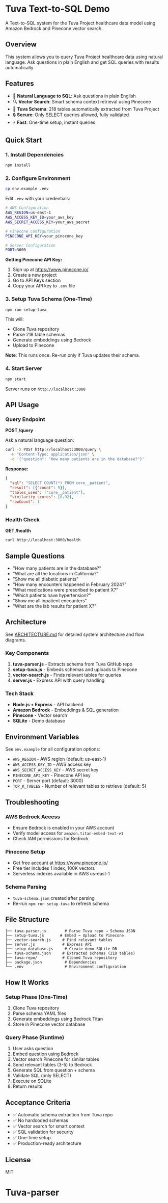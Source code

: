 # Tuva Text-to-SQL Demo

A Text-to-SQL system for the Tuva Project healthcare data model using Amazon Bedrock and Pinecone vector search.

## Overview

This system allows you to query Tuva Project healthcare data using natural language. Ask questions in plain English and get SQL queries with results automatically.

## Features

- 🤖 **Natural Language to SQL**: Ask questions in plain English
- 🔍 **Vector Search**: Smart schema context retrieval using Pinecone
- 🏥 **Tuva Schema**: 218 tables automatically extracted from Tuva Project
- 🔒 **Secure**: Only SELECT queries allowed, fully validated
- ⚡ **Fast**: One-time setup, instant queries

## Quick Start

### 1. Install Dependencies

```bash
npm install
```

### 2. Configure Environment

```bash
cp env.example .env
```

Edit `.env` with your credentials:

```bash
# AWS Configuration
AWS_REGION=us-east-1
AWS_ACCESS_KEY_ID=your_aws_key
AWS_SECRET_ACCESS_KEY=your_aws_secret

# Pinecone Configuration
PINECONE_API_KEY=your_pinecone_key

# Server Configuration
PORT=3000
```

**Getting Pinecone API Key:**
1. Sign up at https://www.pinecone.io/
2. Create a new project
3. Go to API Keys section
4. Copy your API key to `.env` file

### 3. Setup Tuva Schema (One-Time)

```bash
npm run setup-tuva
```

This will:
- Clone Tuva repository
- Parse 218 table schemas
- Generate embeddings using Bedrock
- Upload to Pinecone

**Note**: This runs once. Re-run only if Tuva updates their schema.

### 4. Start Server

```bash
npm start
```

Server runs on `http://localhost:3000`

## API Usage

### Query Endpoint

**POST /query**

Ask a natural language question:

```bash
curl -X POST http://localhost:3000/query \
  -H "Content-Type: application/json" \
  -d '{"question": "How many patients are in the database?"}'
```

**Response:**
```json
{
  "sql": "SELECT COUNT(*) FROM core__patient",
  "result": [{"count": 5}],
  "tables_used": ["core__patient"],
  "similarity_scores": [0.92],
  "rowCount": 1
}
```

### Health Check

**GET /health**

```bash
curl http://localhost:3000/health
```

## Sample Questions

- "How many patients are in the database?"
- "What are all the locations in California?"
- "Show me all diabetic patients"
- "How many encounters happened in February 2024?"
- "What medications were prescribed to patient X?"
- "Which patients have hypertension?"
- "Show me all inpatient encounters"
- "What are the lab results for patient X?"

## Architecture

See [ARCHITECTURE.md](ARCHITECTURE.md) for detailed system architecture and flow diagrams.

### Key Components

1. **tuva-parser.js** - Extracts schema from Tuva GitHub repo
2. **setup-tuva.js** - Embeds schemas and uploads to Pinecone
3. **vector-search.js** - Finds relevant tables for queries
4. **server.js** - Express API with query handling

### Tech Stack

- **Node.js + Express** - API backend
- **Amazon Bedrock** - Embeddings & SQL generation
- **Pinecone** - Vector search
- **SQLite** - Demo database

## Environment Variables

See `env.example` for all configuration options:

- `AWS_REGION` - AWS region (default: us-east-1)
- `AWS_ACCESS_KEY_ID` - AWS access key
- `AWS_SECRET_ACCESS_KEY` - AWS secret key
- `PINECONE_API_KEY` - Pinecone API key
- `PORT` - Server port (default: 3000)
- `TOP_K_TABLES` - Number of relevant tables to retrieve (default: 5)

## Troubleshooting

### AWS Bedrock Access
- Ensure Bedrock is enabled in your AWS account
- Verify model access for `amazon.titan-embed-text-v1`
- Check IAM permissions for Bedrock

### Pinecone Setup
- Get free account at https://www.pinecone.io/
- Free tier includes 1 index, 100K vectors
- Serverless indexes available in AWS us-east-1

### Schema Parsing
- `tuva-schema.json` created after parsing
- Re-run `npm run setup-tuva` to refresh schema

## File Structure

```
├── tuva-parser.js        # Parse Tuva repo → Schema JSON
├── setup-tuva.js       # Embed → Upload to Pinecone
├── vector-search.js     # Find relevant tables
├── server.js            # Express API
├── setup-database.js     # Create demo SQLite DB
├── tuva-schema.json     # Extracted schemas (218 tables)
├── tuva-repo/           # Cloned Tuva repository
├── package.json          # Dependencies
└── .env                  # Environment configuration
```

## How It Works

### Setup Phase (One-Time)
1. Clone Tuva repository
2. Parse schema YAML files
3. Generate embeddings using Bedrock Titan
4. Store in Pinecone vector database

### Query Phase (Runtime)
1. User asks question
2. Embed question using Bedrock
3. Vector search Pinecone for similar tables
4. Send relevant tables (3-5) to Bedrock
5. Generate SQL from question + schema
6. Validate SQL (only SELECT)
7. Execute on SQLite
8. Return results

## Acceptance Criteria

- ✅ Automatic schema extraction from Tuva repo
- ✅ No hardcoded schemas
- ✅ Vector search for smart context
- ✅ SQL validation for security
- ✅ One-time setup
- ✅ Production-ready architecture

## License

MIT
# Tuva-parser
